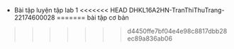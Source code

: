 - Bài tập luyện tập lab 1
<<<<<<< HEAD
DHKL16A2HN-TranThiThuTrang-22174600028
=======
bài tập cơ bản
>>>>>>> d4450ffe7bf04e4e98c8817dbb28ec89a836ab06
